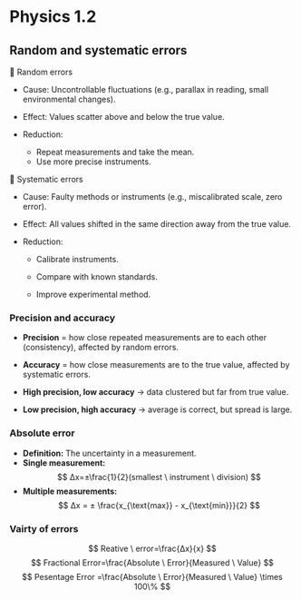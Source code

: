 # Physics 1.2
## Random and systematic errors
🔹 Random errors
+ Cause: Uncontrollable fluctuations (e.g., parallax in reading, small environmental changes).

+ Effect: Values scatter above and below the true value.

+ Reduction:
  + Repeat measurements and take the mean.
  + Use more precise instruments.

🔹 Systematic errors
+ Cause: Faulty methods or instruments (e.g., miscalibrated scale, zero error).

+ Effect: All values shifted in the same direction away from the true value.

+ Reduction:

   + Calibrate instruments.

   + Compare with known standards.

   + Improve experimental method.
### Precision and accuracy
+ **Precision** = how close repeated measurements are to each other (consistency), affected by random errors.
+ **Accuracy** = how close measurements are to the true value, affected by systematic errors.
+ **High precision, low accuracy** → data clustered but far from true value.

+ **Low precision, high accuracy** → average is correct, but spread is large.
### Absolute error
+ **Definition:** The uncertainty in a measurement.
+ **Single measurement:**
$$
Δx=±\frac{1}{2}(smallest \ instrument \ division)
$$
+ **Multiple measurements:**
$$
Δx = ± \frac{x_{\text{max}} - x_{\text{min}}}{2}
$$
### Vairty of errors
$$
Reative \ error=\frac{Δx}{x}
$$
$$
Fractional Error=\frac{Absolute \ Error}{Measured \ Value}
$$ 
$$
Pesentage Error =\frac{Absolute \ Error}{Measured \ Value} \times 100\%
$$
